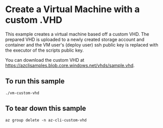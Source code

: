 # Create a Virtual Machine with a custom .VHD

This example creates a virtual machine based off a custom VHD. The prepared VHD is uploaded to a 
newly created storage account and container and the VM user's (deploy user) ssh public key is 
replaced with the executor of the scripts public key.

You can download the custom VHD at https://azclisamples.blob.core.windows.net/vhds/sample.vhd.

## To run this sample
`./vm-custom-vhd`

## To tear down this sample
`az group delete -n az-cli-custom-vhd`
